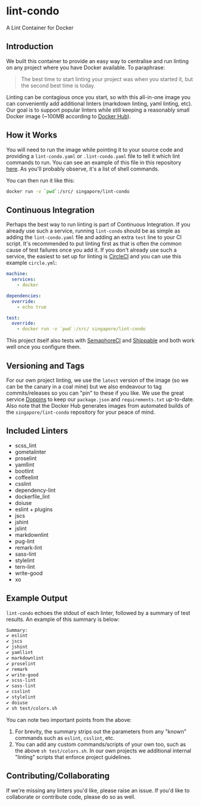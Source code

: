 # lint-condo

A Lint Container for Docker

## Introduction

We built this container to provide an easy way to centralise and run linting on any project where you have Docker available. To paraphrase:

> The best time to start linting your project was when you started it, but the second best time is today.

Linting can be contagious once you start, so with this all-in-one image you can conveniently add additional linters (markdown linting, yaml linting, etc). Our goal is to support popular linters while still keeping a reasonably small Docker image (~100MB according to [Docker Hub](https://hub.docker.com/r/singapore/lint-condo/tags/)).

## How it Works

You will need to run the image while pointing it to your source code and providing a `lint-condo.yaml` or `.lint-condo.yaml` file to tell it which lint commands to run. You can see an example of this file in this repository [here](https://github.com/singapore/lint-condo/blob/master/.lint-condo.yaml). As you'll probably observe, it's a list of shell commands.

You can then run it like this:

```sh
docker run -v `pwd`:/src/ singapore/lint-condo
```

## Continuous Integration

Perhaps the best way to run linting is part of Continuous Integration. If you already use such a service, running `lint-condo` should be as simple as adding the `lint-condo.yaml` file and adding an extra `test` line to your CI script. It's recommended to put linting first as that is often the common cause of test failures once you add it. If you don't already use such a service, the easiest to set up for linting is [CircleCI](https://circleci.com/) and you can use this example `circle.yml`:

```yaml
machine:
  services:
    - docker

dependencies:
  override:
    - echo true

test:
  override:
    - docker run -v `pwd`:/src/ singapore/lint-condo
```

This project itself also tests with [SemaphoreCI](https://semaphoreci.com/) and [Shippable](https://shippable.com) and both work well once you configure them.

## Versioning and Tags

For our own project linting, we use the `latest` version of the image (so we can be the canary in a coal mine) but we also endeavour to tag commits/releases so you can "pin" to these if you like. We use the great service [Doppins](https://doppins.com/) to keep our `package.json` and `requirements.txt` up-to-date. Also note that the Docker Hub generates images from automated builds of the `singapore/lint-condo` repository for your peace of mind.

## Included Linters

- scss_lint
- gometalinter
- proselint
- yamllint
- bootlint
- coffeelint
- csslint
- dependency-lint
- dockerfile_lint
- doiuse
- eslint + plugins
- jscs
- jshint
- jslint
- markdownlint
- pug-lint
- remark-lint
- sass-lint
- stylelint
- tern-lint
- write-good
- xo

## Example Output

`lint-condo` echoes the stdout of each linter, followed by a summary of test results. An example of this summary is below:

```sh
Summary:
✔ eslint
✔ jscs
✔ jshint
✔ yamllint
✔ markdownlint
✔ proselint
✔ remark
✔ write-good
✔ scss-lint
✔ sass-lint
✔ csslint
✔ stylelint
✔ doiuse
✔ sh test/colors.sh
```

You can note two important points from the above:

1. For brevity, the summary strips out the parameters from any "known" commands such as `eslint`, `csslint`, etc.
2. You can add any custom commands/scripts of your own too, such as the above `sh test/colors.sh`. In our own projects we additional internal "linting" scripts that enforce project guidelines.

## Contributing/Collaborating

If we're missing any linters you'd like, please raise an issue. If you'd like to collaborate or contribute code, please do so as well.
